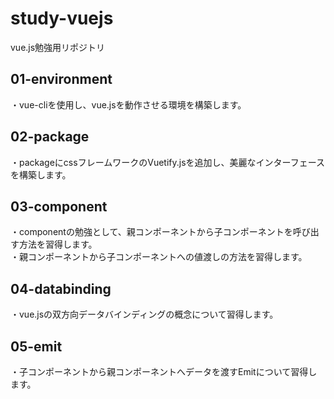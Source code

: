 # study-vuejs
vue.js勉強用リポジトリ

## 01-environment
・vue-cliを使用し、vue.jsを動作させる環境を構築します。  

## 02-package
・packageにcssフレームワークのVuetify.jsを追加し、美麗なインターフェースを構築します。  

## 03-component
・componentの勉強として、親コンポーネントから子コンポーネントを呼び出す方法を習得します。  
・親コンポーネントから子コンポーネントへの値渡しの方法を習得します。  

## 04-databinding
・vue.jsの双方向データバインディングの概念について習得します。  

## 05-emit
・子コンポーネントから親コンポーネントへデータを渡すEmitについて習得します。  
